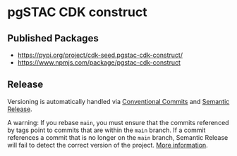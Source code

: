 # pgSTAC CDK construct

## Published Packages

- https://pypi.org/project/cdk-seed.pgstac-cdk-construct/
- https://www.npmjs.com/package/pgstac-cdk-construct

## Release

Versioning is automatically handled via [Conventional Commits](https://www.conventionalcommits.org/en/v1.0.0/) and [Semantic Release](https://semantic-release.gitbook.io/semantic-release/).

A warning: If you rebase `main`, you must ensure that the commits referenced by tags point to commits that are within the `main` branch. If a commit references a commit that is no longer on the `main` branch, Semantic Release will fail to detect the correct version of the project. [More information](https://github.com/semantic-release/semantic-release/issues/1121#issuecomment-517945233).
